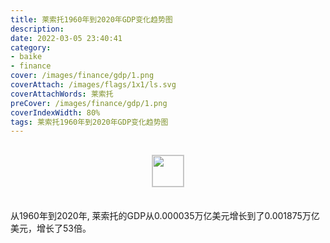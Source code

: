 ```yaml
---
title: 莱索托1960年到2020年GDP变化趋势图
description: 
date: 2022-03-05 23:40:41
category:
- baike
- finance
cover: /images/finance/gdp/1.png
coverAttach: /images/flags/1x1/ls.svg
coverAttachWords: 莱索托
preCover: /images/finance/gdp/1.png
coverIndexWidth: 80%
tags: 莱索托1960年到2020年GDP变化趋势图
---
```




<script src="/assets/js/charts/chart.js"></script>

<div style="text-align: center; margin: 30px 0; ">
    <img src="/images/flags/1x1/ls.svg" style="width: 50px; border: 1px solid #cccccc; ">
</div>

<div style="width: 98%; margin: 0 0 35px 0; ">
    <canvas id="myChart"></canvas>
</div>

<div>
<p class="paragraph">从1960年到2020年, 莱索托的GDP从0.000035万亿美元增长到了0.001875万亿美元，增长了53倍。</p>
</div>

<script>

    const dataGdp = {
        labels: [1960, 1961, 1962, 1963, 1964, 1965, 1966, 1967, 1968, 1969, 1970, 1971, 1972, 1973, 1974, 1975, 1976, 1977, 1978, 1979, 1980, 1981, 1982, 1983, 1984, 1985, 1986, 1987, 1988, 1989, 1990, 1991, 1992, 1993, 1994, 1995, 1996, 1997, 1998, 1999, 2000, 2001, 2002, 2003, 2004, 2005, 2006, 2007, 2008, 2009, 2010, 2011, 2012, 2013, 2014, 2015, 2016, 2017, 2018, 2019, 2020],
        datasets: [{
            label: '(万亿美元)  •  即刻编程  •  cn.hongkezhang.com',
            backgroundColor: 'rgb(0 0 128)',
            borderColor: 'rgb(0 0 128)',
            data: [0.000035, 0.000036, 0.000042, 0.000047, 0.000052, 0.000055, 0.000057, 0.000059, 0.000061, 0.000066, 0.000069, 0.000076, 0.000081, 0.000121, 0.000151, 0.000150, 0.000148, 0.000193, 0.000267, 0.000290, 0.000432, 0.000434, 0.000349, 0.000387, 0.000333, 0.000269, 0.000319, 0.000403, 0.000470, 0.000495, 0.000596, 0.000704, 0.000831, 0.000836, 0.000878, 0.001002, 0.000946, 0.000998, 0.000928, 0.000913, 0.000887, 0.000826, 0.000776, 0.001158, 0.001511, 0.001682, 0.001800, 0.001682, 0.001767, 0.001741, 0.002235, 0.002579, 0.002478, 0.002367, 0.002441, 0.002360, 0.002114, 0.002307, 0.002514, 0.002366, 0.001875],
            barPercentage: 0.3
        }]
    };

    const config = {
        type: 'line',
        data: dataGdp,
        options: {
            series: [
                {
                    barWidth: '20%'
                }
            ]
        }
    };

    const myChart = new Chart(
        document.getElementById('myChart'),
        config
    );
</script>
